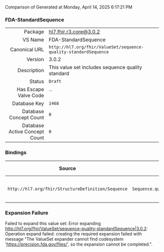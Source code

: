 Comparison of 
Generated at Monday, April 14, 2025 6:17:21 PM

### FDA-StandardSequence

|      |     |
| ---: | --- |
| Package | hl7.fhir.r3.core@3.0.2 |
| VS Name | FDA-StandardSequence |
| Canonical URL | `http://hl7.org/fhir/ValueSet/sequence-quality-standardSequence` |
| Version | 3.0.2 |
| Description | This value set includes sequence quality standard |
| Status | `Draft` |
| Has Escape Valve Code | `` |
| Database Key | `1468` |
| Database Concept Count | `0` |
| Database Active Concept Count | `0` |
### Bindings

| Source | Element | Binding | Strength | Element Short |
| ------ | ------- | ------- | -------- | ------------- |
| `http://hl7.org/fhir/StructureDefinition/Sequence` | `Sequence.quality.standardSequence` | `http://hl7.org/fhir/ValueSet/sequence-quality-standardSequence` | `Example` | Standard sequence for comparison |

### Expansion Failure

Failed to expand this value set: Error expanding http://hl7.org/fhir/ValueSet/sequence-quality-standardSequence|3.0.2: Operation expand failed: creating the required expansion failed with message "The ValueSet expander cannot find codesystem 'https://precision.fda.gov/files/', so the expansion cannot be completed.".
